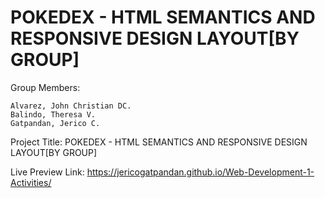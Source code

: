 # POKEDEX - HTML SEMANTICS AND RESPONSIVE DESIGN LAYOUT[BY GROUP]

Group Members:

    Alvarez, John Christian DC.
    Balindo, Theresa V.
    Gatpandan, Jerico C.

Project Title:
POKEDEX - HTML SEMANTICS AND RESPONSIVE DESIGN LAYOUT[BY GROUP]

Live Preview Link: https://jericogatpandan.github.io/Web-Development-1-Activities/
